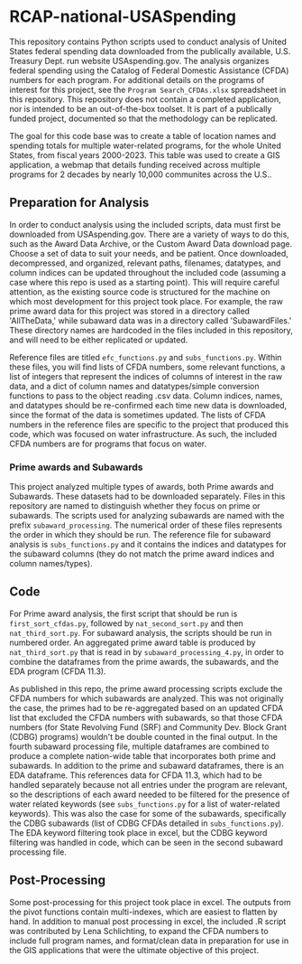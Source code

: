 # RCAP-national-USASpending
This repository contains Python scripts used to conduct analysis of United States federal spending data downloaded from the publically available, U.S. Treasury Dept. run website USAspending.gov.
The analysis organizes federal spending using the Catalog of Federal Domestic Assistance (CFDA) numbers for each program. For additional details on the programs of interest for this project, see the ```Program Search_CFDAs.xlsx``` spreadsheet in this repository. This repository does not contain a completed application, nor is intended to be an out-of-the-box toolset. It is part of a publically funded project, documented so that the methodology can be replicated. 

The goal for this code base was to create a table of location names and spending totals for multiple water-related programs, for the whole United States, from fiscal years 2000-2023. This table was used to create a GIS application, a webmap that details funding received across multiple programs for 2 decades by nearly 10,000 communites across the U.S.. 

## Preparation for Analysis
In order to conduct analysis using the included scripts, data must first be downloaded from USAspending.gov. There are a variety of ways to do this, such as the Award Data Archive, or the Custom Award Data download page. Choose a set of data to suit your needs, and be patient. Once downloaded, decompressed, and organized, relevant paths, filenames, datatypes, and column indices can be updated throughout the included code (assuming a case where this repo is used as a starting point). This will require careful attention, as the existing source code is structured for the machine on which most development for this project took place. For example, the raw prime award data for this project was stored in a directory called 'AllTheData,' while subaward data was in a directory called 'SubawardFiles.' These directory names are hardcoded in the files included in this repository, and will need to be either replicated or updated.

Reference files are titled ```efc_functions.py``` and ```subs_functions.py```. Within these files, you will find lists of CFDA numbers, some relevant functions, a list of integers that represent the indices of columns of interest in the raw data, and a dict of column names and datatypes/simple conversion functions to pass to the object reading .csv data. Column indices, names, and datatypes should be re-confirmed each time new data is downloaded, since the format of the data is sometimes updated. The lists of CFDA numbers in the reference files are specific to the project that produced this code, which was focused on water infrastructure. As such, the included CFDA numbers are for programs that focus on water. 

### Prime awards and Subawards
This project analyzed multiple types of awards, both Prime awards and Subawards. These datasets had to be downloaded separately. Files in this repository are named to distinguish whether they focus on prime or subawards. The scripts used for analyzing subawards are named with the prefix ```subaward_processing```. The numerical order of these files represents the order in which they should be run. The reference file for subaward analysis is ```subs_functions.py``` and it contains the indices and datatypes for the subaward columns (they do not match the prime award indices and column names/types).

## Code
For Prime award analysis, the first script that should be run is ```first_sort_cfdas.py```, followed by ```nat_second_sort.py``` and then ```nat_third_sort.py```. For subaward analysis, the scripts should be run in numbered order. An aggregated prime award table is produced by ```nat_third_sort.py``` that is read in by ```subaward_processing_4.py```, in order to combine the dataframes from the prime awards, the subawards, and the EDA program (CFDA 11.3).

As published in this repo, the prime award processing scripts exclude the CFDA numbers for which subawards are analyzed. This was not originally the case, the primes had to be re-aggregated based on an updated CFDA list that excluded the CFDA numbers with subawards, so that those CFDA numbers (for State Revolving Fund (SRF) and Community Dev. Block Grant (CDBG) programs) wouldn't be double counted in the final output.
In the fourth subaward processing file, multiple dataframes are combined to produce a complete nation-wide table that incorporates both prime and subawards. In addition to the prime and subaward dataframes, there is an EDA dataframe. This references data for CFDA 11.3, which had to be handled separately because not all entries under the program are relevant, so the descriptions of each award needed to be filtered for the presence of water related keywords (see ```subs_functions.py``` for a list of water-related keywords). This was also the case for some of the subawards, specifically the CDBG subawards (list of CDBG CFDAs detailed in ```subs_functions.py```). The EDA keyword filtering took place in excel, but the CDBG keyword filtering was handled in code, which can be seen in the second subaward processing file.

## Post-Processing
Some post-processing for this project took place in excel. The outputs from the pivot functions contain multi-indexes, which are easiest to flatten by hand. In addition to manual post processing in excel, the included .R script was contributed by Lena Schlichting, to expand the CFDA numbers to include full program names, and format/clean data in preparation for use in the GIS applications that were the ultimate objective of this project.

